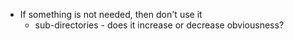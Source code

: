 -  If something is not needed, then don't use it
    - sub-directories - does it increase or decrease obviousness?

